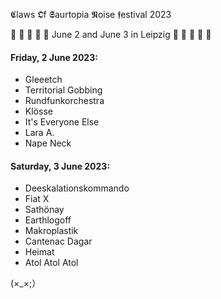 𝕮laws 𝕺f 𝕾aurtopia 𝕹oise 𝖋estival 2023

🐊 🦤 🐉 🦕 🦎 
June 2 and June 3
in Leipzig
🦣 🦖 🐢 🌋 🐲

#### Friday, 2 June 2023:
- Gleeetch
- Territorial Gobbing
- Rundfunkorchestra
- Klösse
- It's Everyone Else
- Lara A.
- Nape Neck
#### Saturday, 3 June 2023:
- Deeskalationskommando
- Fiat X
- Sathönay
- Earthlogoff
- Makroplastik
- Cantenac Dagar
- Heimat
- Atol Atol Atol

(×_×;）
